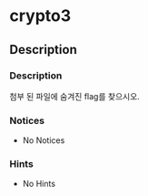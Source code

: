 # crypto3

## Description

### Description

첨부 된 파일에 숨겨진 flag를 찾으시오.

### Notices

* No Notices

### Hints

* No Hints


